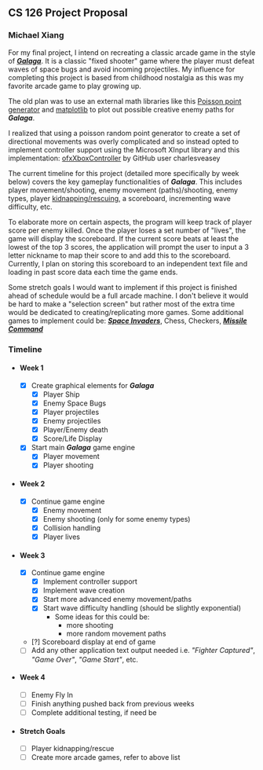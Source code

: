 ## CS 126 Project Proposal 
### Michael Xiang
For my final project, I intend on recreating a classic arcade game in the style of [__*Galaga*__](https://en.wikipedia.org/wiki/Galaga). It is a classic "fixed shooter" game where the player must defeat waves of space bugs and avoid incoming projectiles. My influence for completing this project is based from childhood nostalgia as this was my favorite arcade game to play growing up.

The old plan was to use an external math libraries like this [Poisson point generator](https://github.com/corporateshark/poisson-disk-generator) and [matplotlib](https://github.com/lava/matplotlib-cpp) to plot out possible creative enemy paths for __*Galaga*__.

I realized that using a poisson random point generator to create a set of directional movements was overly complicated and so instead opted to implement controller support using the Microsoft XInput library and this implementation: [ofxXboxController](https://github.com/charlesveasey/ofxXboxController) by GitHub user charlesveasey

The current timeline for this project (detailed more specifically by week below) covers the key gameplay functionalities of __*Galaga*__. This includes player movement/shooting, enemy movement (paths)/shooting, enemy types, player [kidnapping/rescuing](https://youtu.be/bnGl9P2TVUc?t=43), a scoreboard, incrementing wave difficulty, etc.

To elaborate more on certain aspects, the program will keep track of player score per enemy killed. Once the player loses a set number of "lives", the game will display the scoreboard. If the current score beats at least the lowest of the top 3 scores, the application will prompt the user to input a 3 letter nickname to map their score to and add this to the scoreboard. Currently, I plan on storing this scoreboard to an independent text file and loading in past score data each time the game ends.

Some stretch goals I would want to implement if this project is finished ahead of schedule would be a full arcade machine. I don't believe it would be hard to make a "selection screen" but rather most of the extra time would be dedicated to creating/replicating more games. Some additional games to implement could be: [__*Space Invaders*__](https://en.wikipedia.org/wiki/Space_Invaders), Chess, Checkers, [__*Missile Command*__](https://en.wikipedia.org/wiki/Missile_Command)
### Timeline
- #### Week 1
  - [X] Create graphical elements for __*Galaga*__
    - [X] Player Ship
    - [X] Enemy Space Bugs
    - [X] Player projectiles
    - [X] Enemy projectiles
    - [X] Player/Enemy death
    - [X] Score/Life Display
  - [X] Start main __*Galaga*__ game engine
    - [X] Player movement
    - [X] Player shooting
- #### Week 2
  - [X] Continue game engine
    - [X] Enemy movement
    - [X] Enemy shooting (only for some enemy types)
    - [X] Collision handling
    - [X] Player lives
- #### Week 3
  - [X] Continue game engine
    - [X] Implement controller support
	- [X] Implement wave creation
	- [X] Start more advanced enemy movement/paths
    - [X] Start wave difficulty handling (should be slightly exponential)
	  - Some ideas for this could be:
	    - more shooting
		- more random movement paths
  - [?] Scoreboard display at end of game
  - [ ] Add any other application text output needed i.e. *"Fighter Captured"*, *"Game Over"*, *"Game Start"*, etc.
- #### Week 4
  - [ ] Enemy Fly In
  - [ ] Finish anything pushed back from previous weeks
  - [ ] Complete additional testing, if need be
- #### Stretch Goals
  - [ ] Player kidnapping/rescue
  - [ ] Create more arcade games, refer to above list